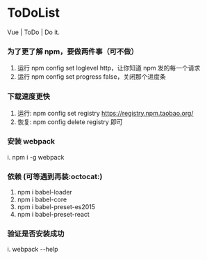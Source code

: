 # ToDoList
Vue | ToDo | Do it.

### 为了更了解 npm，要做两件事（可不做）
1. 运行 npm config set loglevel http，让你知道 npm 发的每一个请求
2. 运行 npm config set progress false，关闭那个进度条

### 下载速度更快
1. 运行: npm config set registry https://registry.npm.taobao.org/
2. 恢复: npm config delete registry 即可

### 安装 webpack 
i. npm i -g webpack

### 依赖 (可等遇到再装:octocat:)
1. npm i babel-loader
2. npm i babel-core
3. npm i babel-preset-es2015
4. npm i babel-preset-react

### 验证是否安装成功
i. webpack --help






